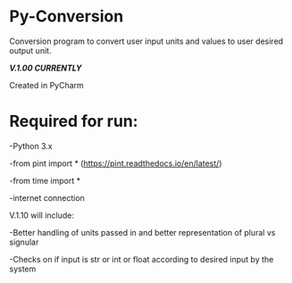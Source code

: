 # Py-Conversion
Conversion program to convert user input units and values to user desired output unit.

*****V.1.00 CURRENTLY*****

Created in PyCharm

# Required for run:

-Python 3.x

-from pint import * (https://pint.readthedocs.io/en/latest/)

-from time import *

-internet connection

V.1.10 will include:

-Better handling of units passed in and better representation of plural vs signular

-Checks on if input is str or int or float according to desired input by the system
